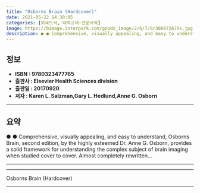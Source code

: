 ```yaml
---
title: "Osborns Brain (Hardcover)"
date: 2021-05-22 14:30:05
categories: [외국도서, 대학교재-전문서적]
image: https://bimage.interpark.com/goods_image/2/6/7/9/308672679s.jpg
description: ● ● Comprehensive, visually appealing, and easy to understand, Osborns Brain, second edition, by the highly esteemed Dr. Anne G. Osborn, provides a solid fram
---
```


## **정보**

- **ISBN : 9780323477765**
- **출판사 : Elsevier Health Sciences division**
- **출판일 : 20170920**
- **저자 : Karen L. Salzman,Gary L. Hedlund,Anne G. Osborn**

------



## **요약**

●  ●  Comprehensive, visually appealing, and easy to understand, Osborns Brain, second edition, by the highly esteemed Dr. Anne G. Osborn, provides a solid framework for understanding the complex subject of brain imaging when studied cover to cover. Almost completely rewritten... 

------



------


Osborns Brain (Hardcover) 

------



